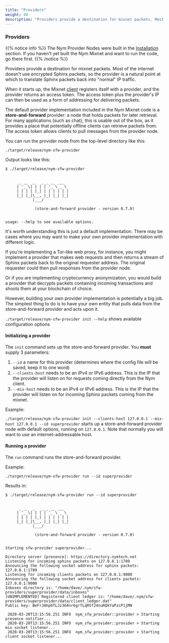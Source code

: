 ```yaml
---
title: "Providers"
weight: 40
description: "Providers provide a destination for mixnet packets. Most of the internet doesn't use encrypted Sphinx packets, so the provider is a natural point at which to translate Sphinx packets back into 'normal' IP traffic."
---
```


### Providers

{{% notice info %}}
The Nym Provider Nodes were built in the [Installation](../installation) section. If you haven't yet built the Nym Mixnet and want to run the code, go there first.
{{% /notice %}}

Providers provide a destination for mixnet packets. Most of the internet doesn't use encrypted Sphinx packets, so the provider is a natural point at which to translate Sphinx packets back into "normal" IP traffic.

When it starts up, the Mixnet [client](../clients) registers itself with a provider, and the provider returns an access token. The access token plus the provider's IP can then be used as a form of addressing for delivering packets.

The default provider implementation included in the Nym Mixnet code is a **store-and-forward** provider: a node that holds packets for later retrieval. For many applications (such as chat), this is usable out of the box, as it provides a place that potentially offline clients can retrieve packets from. The access token allows clients to pull messages from the provider node.

You can run the provider node from the top-level directory like this:

`./target/release/nym-sfw-provider`

Output looks like this:

```shell
$ ./target/release/nym-sfw-provider


      _ __  _   _ _ __ ___
     | '_ \| | | | '_ \ _ \
     | | | | |_| | | | | | |
     |_| |_|\__, |_| |_| |_|
            |___/

             (store-and-forward provider - version 0.7.0)

    
usage: --help to see available options.
```

It's worth understanding this is just a default implementation. There may be cases where you may want to make your own provider implementation with different logic.

If you're implementing a Tor-like web proxy, for instance, you might implement a provider that makes web requests and then returns a stream of Sphinx packets back to the original requester address. The original requester could then pull responses from the provider node.

Or if you are implementing cryptocurrency anonymization, you would build a provider that decrypts packets containing incoming transactions and shoots them at your blockchain of choice.

However, building your own provider implementation is potentially a big job. The simplest thing to do is to have your own entity that pulls data from the store-and-forward provider and acts upon it.

`./target/release/nym-sfw-provider init --help` shows available configuration options

#### Initializing a provider

The `init` command sets up the store-and-forward provider. You **must** supply 3 parameters:

1. `--id` a name for this provider (determines where the config file will be saved, keep it to one word)
2. `--clients-host` needs to be an IPv4 or IPv6 address. This is the IP that the provider will listen on for requests coming directly from the Nym client.
3. `--mix-host` needs to be an IPv4 or IPv6 address. This is the IP that the provider will listen on for incoming Sphinx packets coming from the mixnet.

Example:

`./target/release/nym-sfw-provider init --clients-host 127.0.0.1 --mix-host 127.0.0.1 --id superprovider` starts up a store-and-forward provider node with default options, running on `127.0.0.1`. Note that normally you will want to use an internet-addressable host. 

#### Running a provider

The `run` command runs the store-and-forward provider.

Example:

`./target/release/nym-sfw-provider run --id superprovider`

Results in: 


```
$ ./target/release/nym-sfw-provider run --id superprovider


      _ __  _   _ _ __ ___
     | '_ \| | | | '_ \ _ \
     | | | | |_| | | | | | |
     |_| |_|\__, |_| |_| |_|
            |___/

             (store-and-forward provider - version 0.7.0)

    
Starting sfw-provider superprovider...

Directory server [presence]: https://directory.nymtech.net
Listening for incoming sphinx packets on 127.0.0.1:1789
Announcing the following socket address for sphinx packets: 127.0.0.1:1789
Listening for incoming clients packets on 127.0.0.1:9000
Announcing the following socket address for clients packets: 127.0.0.1:9000
Inboxes directory is: "/home/dave/.nym/sfw-providers/superprovider/data/inboxes"
[UNIMPLEMENTED] Registered client ledger is: "/home/dave/.nym/sfw-providers/superprovider/data/client_ledger.dat"
Public key: BeFrJAhp6TLJz364nr6grfLqR5f24nuRQkYaPzcP1jMN

 2020-03-20T13:15:56.251 INFO  nym_sfw_provider::provider > Starting presence notifier...
 2020-03-20T13:15:56.251 INFO  nym_sfw_provider::provider > Starting mix socket listener...
 2020-03-20T13:15:56.251 INFO  nym_sfw_provider::provider > Starting client socket listener...
```

